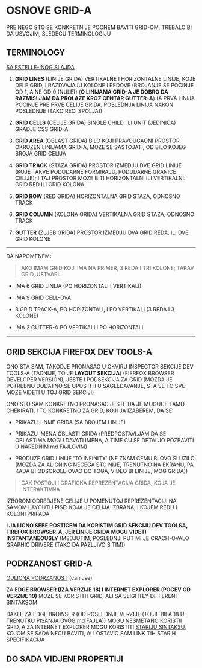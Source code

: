 # OSNOVE GRID-A

PRE NEGO STO SE KONKRETNIJE POCNEM BAVITI GRID-OM, TREBALO BI DA USVOJIM, SLEDECU TERMINOLOGIJU

## TERMINOLOGY

[SA ESTELLE-INOG SLAJDA](https://estelle.github.io/cssmastery/grid/#slide6)

1. **GRID LINES** (LINIJE GRIDA) VERTIKALNE I HORIZONTALNE LINIJE, KOJE DELE GRID, I RAZDVAJAJU KOLONE I REDOVE (BROJANJE SE POCINJE OD 1, A NE OD 0 (NULE)) (**O LINIJAMA GRID-A JE DOBRO DA RAZMISLJAM DA PROLAZE KROZ CENTAR GUTTER-A**) (A PRVA LINIJA POCINJE PRE PRVE CELIJE GRIDA, POSLEDNJA LINIJA NAKON POSLEDNJE (TAKO RECI SPOLJA))

1. **GRID CELLS** (CELIJE GRIDA) SINGLE CHILD, ILI UNIT (JEDINICA) GRADJE CSS GRID-A

1. **GRID AREA** (OBLAST GRIDA) BILO KOJI PRAVOUGAONI PROSTOR OKRUZEN LINIJAMA GRID-A; MOZE SE SASTOJATI, OD BILO KOJEG BROJA GRID CELIJA

1. **GRID TRACK** (STAZA GRIDA) PROSTOR IZMEDJU DVE GRID LINIJE (KOJE TAKVE PODUDARNE FORMIRAJU, PODUDARNE GRANICE CELIJE); I TAJ PROSTOR MOZE BITI HORIZONTALNI ILI VERTIKALNI: GRID RED ILI GRID KOLONA

1. **GRID ROW** (RED GRIDA) HORIZONTALNA GRID STAZA, ODNOSNO TRACK

1. **GRID COLUMN** (KOLONA GRIDA) VERTIKALNA GRID STAZA, ODNOSNO TRACK

1. **GUTTER** (ZLJEB GRIDA) PROSTOR IZMEDJU DVA GRID REDA, ILI DVE GRID KOLONE

****

DA NAPOMENEM:

> AKO IMAM GRID KOJI IMA NA PRIMER, 3 REDA I TRI KOLONE; TAKAV GRID, USTVARI:

- IMA 6 GRID LINIJA (PO HORIZONTALI I VERTIKALI)

- IMA 9 GRID CELL-OVA

- 3 GRID TRACK-A, PO HORIZONTALI, I PO VERTIKALI (3 REDA I 3 KOLONE)

- IMA 2 GUTTER-A PO VERTIKALI I PO HORIZONTALI

****

## GRID SEKCIJA FIREFOX DEV TOOLS-A

ONO STA SAM, TAKODJE PRONASAO U OKVIRU INSPECTOR SEKCIJE DEV TOOLS-A (TACNIJE, TO JE **LAYOUT SEKCIJA**) (FIERFOX BROWSER DEVELOPER VERSION), JESTE I PODSEKCIJA ZA GRID (MOZDA JE POTREBNO DODATNO SE UPUSTITI U SAGLEDAVANJE, STA SE TO SVE MOZE VIDETI U TOJ GRID SEKCIJI)

ONO STO SAM KONKRETNO PRONASAO JESTE DA JE MOGUCE TAMO CHEKIRATI, I TO KONKRETNO ZA GRID, KOJI JA IZABEREM, DA SE:

- PRIKAZU LINIJE GRIDA (SA BROJEM LINIJE)

- PRIKAZU IMENA OBLASTI GRIDA (PREDPOSTAVLJAM DA SE OBLASTIMA MOGU DAVATI IMENA, A TIME CU SE DETALJO POZBAVITI U NAREDNIM md FAJLOVIM)

- PRODUZE GRID LINIJE 'TO INFINITY' (NE ZNAM CEMU BI OVO SLUZILO (MOZDA ZA ALIGNING NECEGA STO NIJE, TRENUTNO NA EKRANU, PA KADA BI ODSCROLL-OVAO DO TOGA, VIDEO BI LINIJE, MOG GRIDA))

> CAK POSTOJI I GRAFICKA REPREZENTACIJA GRIDA, KOJA JE INTERAKTIVNA

IZBOROM ODREDJENE CELIJE U POMENUTOJ REPREZENTACIJI NA SAMOM LAYOUTU PISE: KOJA JE CELIJA IZBRANA, I KOJEM REDU I KOLONI PRIPADA

**I JA LICNO SEBE POSTICEM DA KORISTIM GRID SEKCIJU DEV TOOLSA, FIREFOX BROWSER-A, JER LINIJE GRIDA MOGU VIDETI INSTANTANEOUSLY** (MEDJUTIM, POSLEDNJI PUT MI JE CRACH-OVALO GRAPHIC DRIVERE (TAKO DA PAZLJIVO S TIM))

## PODRZANOST GRID-A

[ODLICNA PODRZANOST](https://caniuse.com/#search=grid) (caniuse)

ZA **EDGE BROWSER (IZA VERZIJE 18) I INTERNET EXPLORER (POCEV OD VERZIJE 10)** MOZE SE KORISTITI GRID, ALI SA SLIGHTLY DIFFERENT SINTAKSOM

DAKLE ZA EDGE BROWSER (OD POSLEDNJE VERZIJE (TO JE BILA 18 U TRENUTKU PISANJA OVOG md FAJLA)) MOGU NESMETANO KORISTII GRID, A ZA INTERNET EXPLORER MOGU KORISTITI [STARIJU SINTAKSU](https://www.w3.org/TR/2011/WD-css3-grid-layout-20110407/), KOJOM SE SADA NECU BAVITI, ALI OSTAVIO SAM LINK TIH STARIH SPECIFIKACIJA

## DO SADA VIDJENI PROPERTIJI
